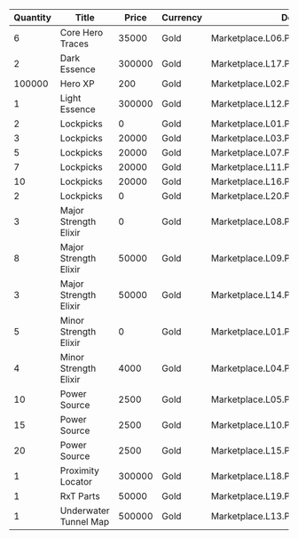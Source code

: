 | Quantity | Title | Price | Currency |  Dev Name |
| -------- | ----- | ----- | -------- |  -------- |
| 6 | Core Hero Traces | 35000 | Gold | Marketplace.L06.Page01.Token.03 |
| 2 | Dark Essence | 300000 | Gold | Marketplace.L17.Page01.Shard.06 |
| 100000 | Hero XP | 200 | Gold | Marketplace.L02.Page01.XP.01 |
| 1 | Light Essence | 300000 | Gold | Marketplace.L12.Page01.Reagent.03 |
| 2 | Lockpicks | 0 | Gold | Marketplace.L01.Page1.VIP5.FreeBonus.02 |
| 3 | Lockpicks | 20000 | Gold | Marketplace.L03.Page01.MapFragments.01 |
| 5 | Lockpicks | 20000 | Gold | Marketplace.L07.Page01.MapFragments.04 |
| 7 | Lockpicks | 20000 | Gold | Marketplace.L11.Page01.TreasureMap.01 |
| 10 | Lockpicks | 20000 | Gold | Marketplace.L16.Page01.TreasureMap.04 |
| 2 | Lockpicks | 0 | Gold | Marketplace.L20.Page01.Free.56 |
| 3 | Major Strength Elixir | 0 | Gold | Marketplace.L08.Page01.Free.24 |
| 8 | Major Strength Elixir | 50000 | Gold | Marketplace.L09.Page01.MajorElixir.04 |
| 3 | Major Strength Elixir | 50000 | Gold | Marketplace.L14.Page01.ElixirAll.04 |
| 5 | Minor Strength Elixir | 0 | Gold | Marketplace.L01.Page01.Free.03 |
| 4 | Minor Strength Elixir | 4000 | Gold | Marketplace.L04.Page01.MinorElixir.03 |
| 10 | Power Source | 2500 | Gold | Marketplace.L05.Page01.PowerSource.01 |
| 15 | Power Source | 2500 | Gold | Marketplace.L10.Page01.PowerSource.04 |
| 20 | Power Source | 2500 | Gold | Marketplace.L15.Page01.PowerSource.07 |
| 1 | Proximity Locator | 300000 | Gold | Marketplace.L18.Page01.Hero.01 |
| 1 | RxT Parts | 50000 | Gold | Marketplace.L19.Page01.Misc.16 |
| 1 | Underwater Tunnel Map | 500000 | Gold | Marketplace.L13.Page01.MapsMisc.08 |
